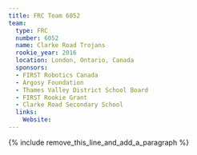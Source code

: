 ```yaml
---
title: FRC Team 6052
team:
  type: FRC
  number: 6052
  name: Clarke Road Trojans
  rookie_year: 2016
  location: London, Ontario, Canada
  sponsors:
  - FIRST Robotics Canada
  - Argosy Foundation
  - Thames Valley District School Board
  - FIRST Rookie Grant
  - Clarke Road Secondary School
  links:
    Website:
---
```


{% include remove_this_line_and_add_a_paragraph %}